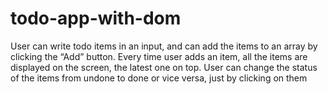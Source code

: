 # todo-app-with-dom

User can write todo items in an input, and can add the items to an array by clicking the “Add” button.
Every time user adds an item, all the items are displayed on the screen, the latest one on top. 
User can change the status of the items from undone to done or vice versa, just by clicking on them
